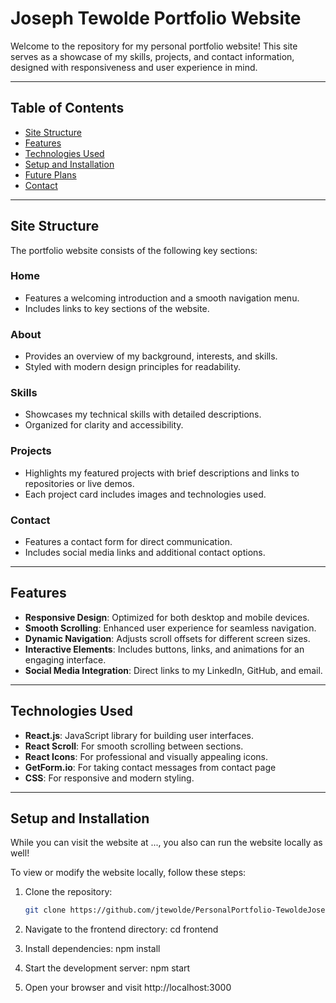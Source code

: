 # Joseph Tewolde Portfolio Website

Welcome to the repository for my personal portfolio website! This site serves as a showcase of my skills, projects, and contact information, designed with responsiveness and user experience in mind.

---

## Table of Contents
- [Site Structure](#site-structure)
- [Features](#features)
- [Technologies Used](#technologies-used)
- [Setup and Installation](#setup-and-installation)
- [Future Plans](#future-plans)
- [Contact](#contact)

---

## Site Structure

The portfolio website consists of the following key sections:

### Home
- Features a welcoming introduction and a smooth navigation menu.
- Includes links to key sections of the website.

### About
- Provides an overview of my background, interests, and skills.
- Styled with modern design principles for readability.

### Skills
- Showcases my technical skills with detailed descriptions.
- Organized for clarity and accessibility.

### Projects
- Highlights my featured projects with brief descriptions and links to repositories or live demos.
- Each project card includes images and technologies used.

### Contact
- Features a contact form for direct communication.
- Includes social media links and additional contact options.

---

## Features

- **Responsive Design**: Optimized for both desktop and mobile devices.
- **Smooth Scrolling**: Enhanced user experience for seamless navigation.
- **Dynamic Navigation**: Adjusts scroll offsets for different screen sizes.
- **Interactive Elements**: Includes buttons, links, and animations for an engaging interface.
- **Social Media Integration**: Direct links to my LinkedIn, GitHub, and email.

---

## Technologies Used

- **React.js**: JavaScript library for building user interfaces.
- **React Scroll**: For smooth scrolling between sections.
- **React Icons**: For professional and visually appealing icons.
- **GetForm.io**: For taking contact messages from contact page
- **CSS**: For responsive and modern styling.

---

## Setup and Installation

While you can visit the website at ..., you also can run the website locally as well!

To view or modify the website locally, follow these steps:

1. Clone the repository:
   ```bash
   git clone https://github.com/jtewolde/PersonalPortfolio-TewoldeJoseph.git

2. Navigate to the frontend directory:
    cd frontend

3. Install dependencies:
    npm install

4. Start the development server:
    npm start

5. Open your browser and visit http://localhost:3000


